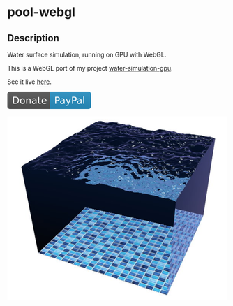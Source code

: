 # pool-webgl

## Description
Water surface simulation, running on GPU with WebGL.

This is a WebGL port of my project [water-simulation-gpu](https://github.com/piellardj/water-simulation-gpu).

See it live [here](https://piellardj.github.io/pool-webgl/?page%3Acanvas%3Afullscreen=true&page%3Acanvas%3Asidepane=true).

[![Donate](https://raw.githubusercontent.com/piellardj/piellardj.github.io/master/images/readme/donate-paypal.svg)](https://www.paypal.com/donate/?hosted_button_id=AF7H7GEJTL95E)

![Illustration](src/readme/illustration.jpg)
